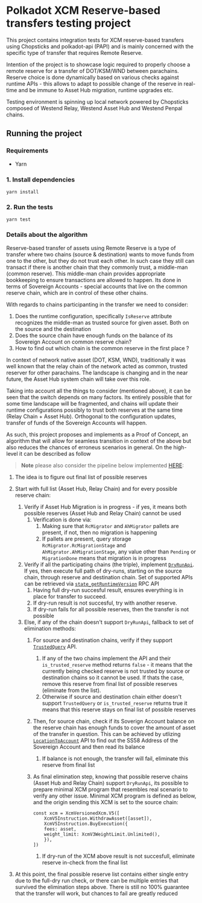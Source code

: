 # Polkadot XCM Reserve-based transfers testing project

This project contains integration tests for XCM reserve-based transfers using
Chopsticks and polkadot-api (PAPI) and is mainly concerned with the specific type of transfer that requires Remote Reserve.

Intention of the project is to showcase logic required to properly choose a remote reserve for a transfer of DOT/KSM/WND between parachains. Reserve choice is done dynamically based on various checks against runtime APIs - this allows to adapt to possible change of the reserve in real-time and be immune to Asset Hub migration, runtime upgrades etc.

Testing environment is spinning up local network powered by Chopsticks composed of Westend Relay, Westend Asset Hub and Westend Penpal chains.

## Running the project

### Requirements

- Yarn

### 1. Install dependencies

    yarn install

### 2. Run the tests

    yarn test

### Details about the algorithm

Reserve-based transfer of assets using Remote Reserve is a type of transfer where two chains (source & destination) wants to move funds from one to the other, but they do not trust each other. In such case they still can transact if there is another chain that they commonly trust, a middle-man (common reserve). This middle-man chain provides appropriate bookkeeping to ensure transactions are allowed to happen. Its done in terms of Sovereign Accounts - special accounts that live on the common reserve chain, which are in control of these other chains.

With regards to chains participanting in the transfer we need to consider:

1. Does the runtime configuration, specifically `IsReserve` attribute recognizes the middle-man as trusted source for given asset. Both on the source and the destination
1. Does the source chain have enough funds on the balance of its Sovereign Account on common reserve chain?
1. How to find out which chain is the common reserve in the first place ?

In context of network native asset (DOT, KSM, WND), traditionally it was well known that the relay chain of the network acted as common, trusted reserver for other parachains. The landscape is changing and in the near future, the Asset Hub system chain will take over this role.

Taking into account all the things to consider (mentioned above), it can be seen that the switch depends on many factors. Its entirely possible that for some time landscape will be fragmented, and chains will update their runtime configurations possibly to trust both reserves at the same time (Relay Chain + Asset Hub). Orthogonal to the configuration updates, transfer of funds of the Sovereign Accounts will happen.

As such, this project proposes and implements as a Proof of Concept, an algorithm that will allow for seamless transition in context of the above but also reduces the chances of erroneus scenarios in general. On the high-level it can be described as follow

> **Note**
> please also consider the pipeline below implemented [HERE](xcm/filters.ts):

1. The idea is to figure out final list of possible reserves
1. Start with full list (Asset Hub, Relay Chain) and for every possible reserve chain:
   1. Verify if Asset Hub Migration is in progress - if yes, it means both possible reserves (Asset Hub and Relay Chain) cannot be used
      1. Verification is done via:
         1. Making sure that `RcMigrator` and `AhMigrator` pallets are present, if not, then no migration is happening
         1. If pallets are present, query storage `RcMigrator.RcMigrationStage` and `AhMigrator.AhMigrationStage`, any value other than `Pending` or `MigrationDone` means that migration is in progress
   1. Verify if all the participating chains (the triple), implement [`DryRunApi`](https://chains.papi.how/polkadot_asset_hub/modules/RuntimeCalls.DryRunApi.html). If yes, then execute full path of dry-runs, starting on the source chain, through reserve and destination chain. Set of supported APIs can be retrieved via [`state_getRuntimeVersion`](https://polkadot.js.org/docs/polkadot/rpc/#getruntimeversionat-blockhash-runtimeversion) RPC API
      1. Having full dry-run succesful result, ensures everything is in place for transfer to succeed.
      1. If dry-run result is not succesful, try with another reserve.
      1. If dry-run fails for all possible reserves, then the transfer is not possible
   1. Else, if any of the chain doesn't support `DryRunApi`, fallback to set of elimination methods:
      1. For source and destination chains, verify if they support [`TrustedQuery`](https://chains.papi.how/westend_asset_hub/modules/RuntimeCalls.TrustedQueryApi.html) API.
         1. If any of the two chains implement the API and their `is_trusted_reserve` method returns `false` - it means that the currently being checked reserve is not trusted by source or destination chains so it cannot be used. If thats the case, remove this reserve from final list of possible reserves (eliminate from the list).
         1. Otherwise if source and destination chain either doesn't support `TrustedQuery` or `is_trusted_reserve` returns true it means that this reserve stays on final list of possible reserves
      1. Then, for source chain, check if its Soverign Account balance on the reserve chain has enough funds to cover the amount of asset of the transfer in question. This can be achieved by utlizing [`LocationToAccount`](https://chains.papi.how/westend_asset_hub/modules/RuntimeCalls.LocationToAccountApi.html) API to find out the SS58 Address of the Sovereign Account and then read its balance
         1. If balance is not enough, the transfer will fail, eliminate this reserve from final list
      1. As final elimination step, knowing that possible reserve chains (Asset Hub and Relay Chain) support `DryRunApi`, its possible to prepare minimal XCM program that resembles real scenario to verify any other issue. Minimal XCM program is defined as below, and the origin sending this XCM is set to the source chain:

         ```
         const xcm = XcmVersionedXcm.V5([
             XcmV5Instruction.WithdrawAsset([asset]),
             XcmV5Instruction.BuyExecution({
             fees: asset,
             weight_limit: XcmV3WeightLimit.Unlimited(),
             }),
         ])
         ```

         1. If dry-run of the XCM above result is not succesfull, eliminate reserve in-check from the final list

1. At this point, the final possible reserve list contains either single entry due to the full-dry run check, or there can be multiple entries that survived the elimination steps above. There is still no 100% guarantee that the transfer will work, but chances to fail are greatly reduced
